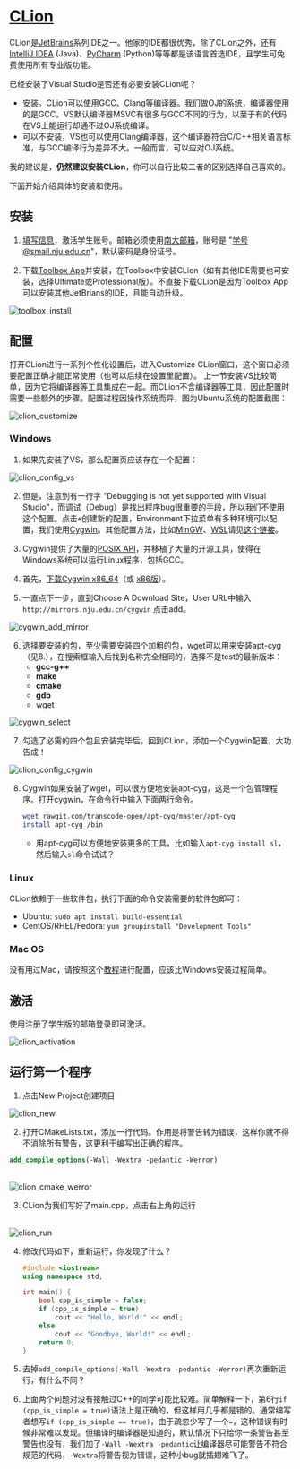 # [CLion](https://www.jetbrains.com/clion/)

CLion是[JetBrains](https://www.jetbrains.com/)系列IDE之一。他家的IDE都很优秀，除了CLion之外，还有[IntelliJ IDEA](https://www.jetbrains.com/idea/) (Java)、[PyCharm](https://www.jetbrains.com/pycharm) (Python)等等都是该语言首选IDE，且学生可免费使用所有专业版功能。

已经安装了Visual Studio是否还有必要安装CLion呢？
- 安装。CLion可以使用GCC、Clang等编译器。我们做OJ的系统，编译器使用的是GCC。VS默认编译器MSVC有很多与GCC不同的行为，以至于有的代码在VS上能运行却通不过OJ系统编译。
- 可以不安装，VS也可以使用Clang编译器，这个编译器符合C/C++相关语言标准，与GCC编译行为差异不大。一般而言，可以应对OJ系统。

我的建议是，**仍然建议安装CLion**，你可以自行比较二者的区别选择自己喜欢的。

下面开始介绍具体的安装和使用。

## 安装

 1. [填写信息](https://www.jetbrains.com/shop/eform/students)，激活学生账号。邮箱必须使用[南大邮箱](https://mail.smail.nju.edu.cn/)，账号是 "学号@smail.nju.edu.cn"，默认密码是身份证号。
 
 2. 下载[Toolbox App](https://www.jetbrains.com/toolbox/download/download-thanks.html)并安装，在Toolbox中安装CLion（如有其他IDE需要也可安装，选择Ultimate或Professional版）。不直接下载CLion是因为Toolbox App可以安装其他JetBrians的IDE，且能自动升级。<br>

 ![toolbox_install](figs/0.1.0.toolbox_install.png)
 
## 配置

打开CLion进行一系列个性化设置后，进入Customize CLion窗口，这个窗口必须要配置正确才能正常使用（也可以后续在设置里配置）。
上一节安装VS比较简单，因为它将编译器等工具集成在一起。而CLion不含编译器等工具，因此配置时需要一些额外的步骤。配置过程因操作系统而异，图为Ubuntu系统的配置截图：<br>

![clion_customize](figs/0.1.1.clion_customize.png)

### Windows
 1. 如果先安装了VS，那么配置页应该存在一个配置：<br>
 
 ![clion_config_vs](figs/0.1.2.clion_config_vs.png)
 
 2. 但是，注意到有一行字 "Debugging is not yet supported with Visual Studio"，而调试（Debug）是找出程序bug很重要的手段，所以我们不使用这个配置。点击`+`创建新的配置，Environment下拉菜单有多种环境可以配置，我们使用[Cygwin](https://cygwin.com/index.html)。其他配置方法，比如[MinGW](http://mingw.org/)、[WSL](https://docs.microsoft.com/en-us/windows/wsl/install-win10)请见[这个链接](https://www.jetbrains.com/help/clion/quick-tutorial-on-configuring-clion-on-windows.html)。
 
 3. Cygwin提供了大量的[POSIX API](https://en.wikipedia.org/wiki/POSIX)，并移植了大量的开源工具，使得在Windows系统可以运行Linux程序，包括GCC。
 
 4. 首先，[下载Cygwin x86_64](https://cygwin.com/setup-x86_64.exe)（或 [x86版](https://cygwin.com/setup-x86.exe)）。
 
 5. 一直点下一步，直到Choose A Download Site，User URL中输入 `http://mirrors.nju.edu.cn/cygwin` 点击add。<br>
 
 ![cygwin_add_mirror](figs/0.1.3.cygwin_add_mirror.png)
 
 6. 选择要安装的包，至少需要安装四个加粗的包，wget可以用来安装apt-cyg（见8.），在搜索框输入后找到名称完全相同的，选择不是test的最新版本：
	- **gcc-g++**
	- **make**
	- **cmake**
	- **gdb**
	- wget<br>

 ![cygwin_select](figs/0.1.4.cygwin_select.png)

 7. 勾选了必需的四个包且安装完毕后，回到CLion，添加一个Cygwin配置，大功告成！<br>
 
 ![clion_config_cygwin](figs/0.1.5.clion_config_cygwin.png)
 
 8. Cygwin如果安装了wget，可以很方便地安装apt-cyg，这是一个包管理程序。打开cygwin，在命令行中输入下面两行命令。
 
    ```bash
    wget rawgit.com/transcode-open/apt-cyg/master/apt-cyg
    install apt-cyg /bin
    ```

    - 用apt-cyg可以方便地安装更多的工具，比如输入`apt-cyg install sl`，然后输入`sl`命令试试？

### Linux
CLion依赖于一些软件包，执行下面的命令安装需要的软件包即可：
 - Ubuntu: `sudo apt install build-essential` 
 - CentOS/RHEL/Fedora: `yum groupinstall "Development Tools"`

### Mac OS
没有用过Mac，请按照这个[教程](https://www.jetbrains.com/help/clion/quick-tutorial-on-configuring-clion-on-macos.html)进行配置，应该比Windows安装过程简单。

## 激活
使用注册了学生版的邮箱登录即可激活。<br>

![clion_activation](figs/0.1.6.clion_activation.png)

## 运行第一个程序

 1. 点击New Project创建项目<br>
 
 ![clion_new](figs/0.1.7.clion_new.png)
 
 2. 打开CMakeLists.txt，添加一行代码。作用是将警告转为错误，这样你就不得不消除所有警告，这更利于编写出正确的程序。

 ```cmake
 add_compile_options(-Wall -Wextra -pedantic -Werror)
 ```
    
 <br>![clion_cmake_werror](figs/0.1.8.clion_cmake_werror.png)

 3.  CLion为我们写好了main.cpp，点击右上角的运行

 <br>![clion_run](figs/0.1.9.clion_run.png)

 4. 修改代码如下，重新运行，你发现了什么？

    ```cpp
    #include <iostream>
    using namespace std;
    
    int main() {
        bool cpp_is_simple = false;
        if (cpp_is_simple = true)
            cout << "Hello, World!" << endl;
        else
            cout << "Goodbye, World!" << endl;
        return 0;
    }
    ```

 5. 去掉`add_compile_options(-Wall -Wextra -pedantic -Werror)`再次重新运行，有什么不同？

 6. 上面两个问题对没有接触过C++的同学可能比较难。简单解释一下，第6行`if (cpp_is_simple = true)`语法上是正确的，但这样用几乎都是错的。通常编写者想写`if (cpp_is_simple == true)`，由于疏忽少写了一个`=`，这种错误有时候非常难以发现。但编译时编译器是知道的，默认情况下只给你一条警告甚至警告也没有，我们加了`-Wall -Wextra -pedantic`让编译器尽可能警告不符合规范的代码，`-Wextra`将警告视为错误，这种小bug就插翅难飞了。

